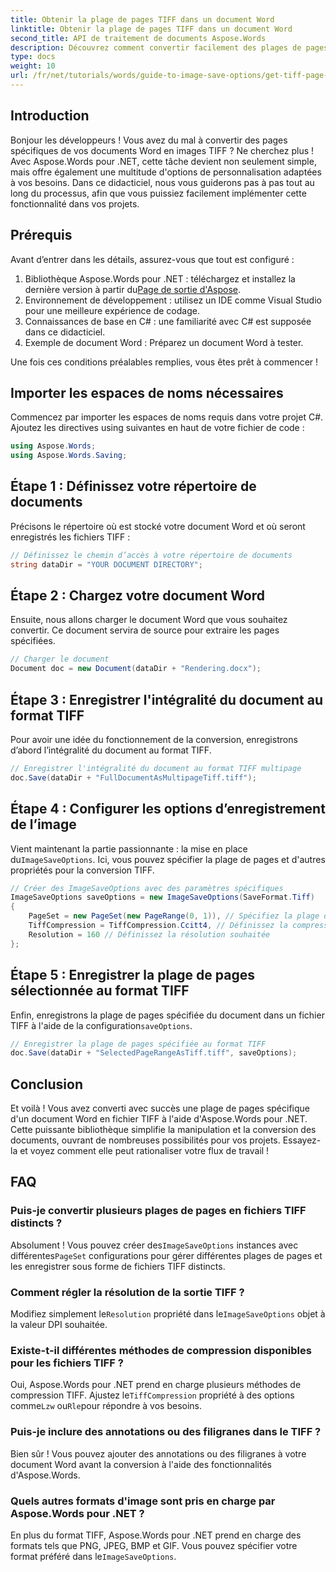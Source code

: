 ```yaml
---
title: Obtenir la plage de pages TIFF dans un document Word
linktitle: Obtenir la plage de pages TIFF dans un document Word
second_title: API de traitement de documents Aspose.Words
description: Découvrez comment convertir facilement des plages de pages spécifiques en images TIFF avec Aspose.Words pour .NET. Ce guide étape par étape vous guide tout au long du processus.
type: docs
weight: 10
url: /fr/net/tutorials/words/guide-to-image-save-options/get-tiff-page-range-word-document/
---
```

## Introduction

Bonjour les développeurs ! Vous avez du mal à convertir des pages spécifiques de vos documents Word en images TIFF ? Ne cherchez plus ! Avec Aspose.Words pour .NET, cette tâche devient non seulement simple, mais offre également une multitude d'options de personnalisation adaptées à vos besoins. Dans ce didacticiel, nous vous guiderons pas à pas tout au long du processus, afin que vous puissiez facilement implémenter cette fonctionnalité dans vos projets.

## Prérequis

Avant d’entrer dans les détails, assurez-vous que tout est configuré :

1.  Bibliothèque Aspose.Words pour .NET : téléchargez et installez la dernière version à partir du[Page de sortie d'Aspose](https://releases.aspose.com/words/net/).
2. Environnement de développement : utilisez un IDE comme Visual Studio pour une meilleure expérience de codage.
3. Connaissances de base en C# : une familiarité avec C# est supposée dans ce didacticiel.
4. Exemple de document Word : Préparez un document Word à tester.

Une fois ces conditions préalables remplies, vous êtes prêt à commencer !

## Importer les espaces de noms nécessaires

Commencez par importer les espaces de noms requis dans votre projet C#. Ajoutez les directives using suivantes en haut de votre fichier de code :

```csharp
using Aspose.Words;
using Aspose.Words.Saving;
```

## Étape 1 : Définissez votre répertoire de documents

Précisons le répertoire où est stocké votre document Word et où seront enregistrés les fichiers TIFF :

```csharp
// Définissez le chemin d’accès à votre répertoire de documents
string dataDir = "YOUR DOCUMENT DIRECTORY";
```

## Étape 2 : Chargez votre document Word

Ensuite, nous allons charger le document Word que vous souhaitez convertir. Ce document servira de source pour extraire les pages spécifiées.

```csharp
// Charger le document
Document doc = new Document(dataDir + "Rendering.docx");
```

## Étape 3 : Enregistrer l'intégralité du document au format TIFF

Pour avoir une idée du fonctionnement de la conversion, enregistrons d’abord l’intégralité du document au format TIFF.

```csharp
// Enregistrer l'intégralité du document au format TIFF multipage
doc.Save(dataDir + "FullDocumentAsMultipageTiff.tiff");
```

## Étape 4 : Configurer les options d’enregistrement de l’image

 Vient maintenant la partie passionnante : la mise en place du`ImageSaveOptions`. Ici, vous pouvez spécifier la plage de pages et d'autres propriétés pour la conversion TIFF.

```csharp
// Créer des ImageSaveOptions avec des paramètres spécifiques
ImageSaveOptions saveOptions = new ImageSaveOptions(SaveFormat.Tiff)
{
    PageSet = new PageSet(new PageRange(0, 1)), // Spécifiez la plage de pages (à partir de zéro)
    TiffCompression = TiffCompression.Ccitt4, // Définissez la compression TIFF souhaitée
    Resolution = 160 // Définissez la résolution souhaitée
};
```

## Étape 5 : Enregistrer la plage de pages sélectionnée au format TIFF

Enfin, enregistrons la plage de pages spécifiée du document dans un fichier TIFF à l'aide de la configuration`saveOptions`.

```csharp
// Enregistrer la plage de pages spécifiée au format TIFF
doc.Save(dataDir + "SelectedPageRangeAsTiff.tiff", saveOptions);
```

## Conclusion

Et voilà ! Vous avez converti avec succès une plage de pages spécifique d'un document Word en fichier TIFF à l'aide d'Aspose.Words pour .NET. Cette puissante bibliothèque simplifie la manipulation et la conversion des documents, ouvrant de nombreuses possibilités pour vos projets. Essayez-la et voyez comment elle peut rationaliser votre flux de travail !

## FAQ

### Puis-je convertir plusieurs plages de pages en fichiers TIFF distincts ?

 Absolument ! Vous pouvez créer des`ImageSaveOptions` instances avec différentes`PageSet` configurations pour gérer différentes plages de pages et les enregistrer sous forme de fichiers TIFF distincts.

### Comment régler la résolution de la sortie TIFF ?

 Modifiez simplement le`Resolution` propriété dans le`ImageSaveOptions` objet à la valeur DPI souhaitée.

### Existe-t-il différentes méthodes de compression disponibles pour les fichiers TIFF ?

 Oui, Aspose.Words pour .NET prend en charge plusieurs méthodes de compression TIFF. Ajustez le`TiffCompression` propriété à des options comme`Lzw` ou`Rle`pour répondre à vos besoins.

### Puis-je inclure des annotations ou des filigranes dans le TIFF ?

Bien sûr ! Vous pouvez ajouter des annotations ou des filigranes à votre document Word avant la conversion à l'aide des fonctionnalités d'Aspose.Words.

### Quels autres formats d'image sont pris en charge par Aspose.Words pour .NET ?

 En plus du format TIFF, Aspose.Words pour .NET prend en charge des formats tels que PNG, JPEG, BMP et GIF. Vous pouvez spécifier votre format préféré dans le`ImageSaveOptions`.